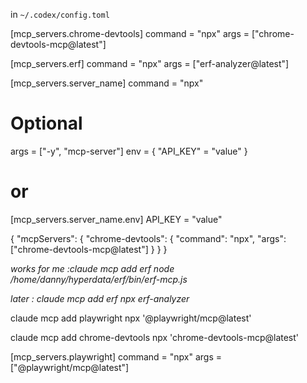 in `~/.codex/config.toml`

[mcp_servers.chrome-devtools]
command = "npx"
args = ["chrome-devtools-mcp@latest"]

[mcp_servers.erf]
command = "npx"
args = ["erf-analyzer@latest"]

[mcp_servers.server_name]
command = "npx"
# Optional
args = ["-y", "mcp-server"]
env = { "API_KEY" = "value" }
# or
[mcp_servers.server_name.env]
API_KEY = "value"

{
  "mcpServers": {
    "chrome-devtools": {
      "command": "npx",
      "args": ["chrome-devtools-mcp@latest"]
    }
  }
}

 *works for me :claude mcp add erf node /home/danny/hyperdata/erf/bin/erf-mcp.js*

*later : claude mcp add erf npx erf-analyzer*

claude mcp add playwright npx '@playwright/mcp@latest'

claude mcp add chrome-devtools npx 'chrome-devtools-mcp@latest'

[mcp_servers.playwright]
command = "npx"
args = ["@playwright/mcp@latest"]